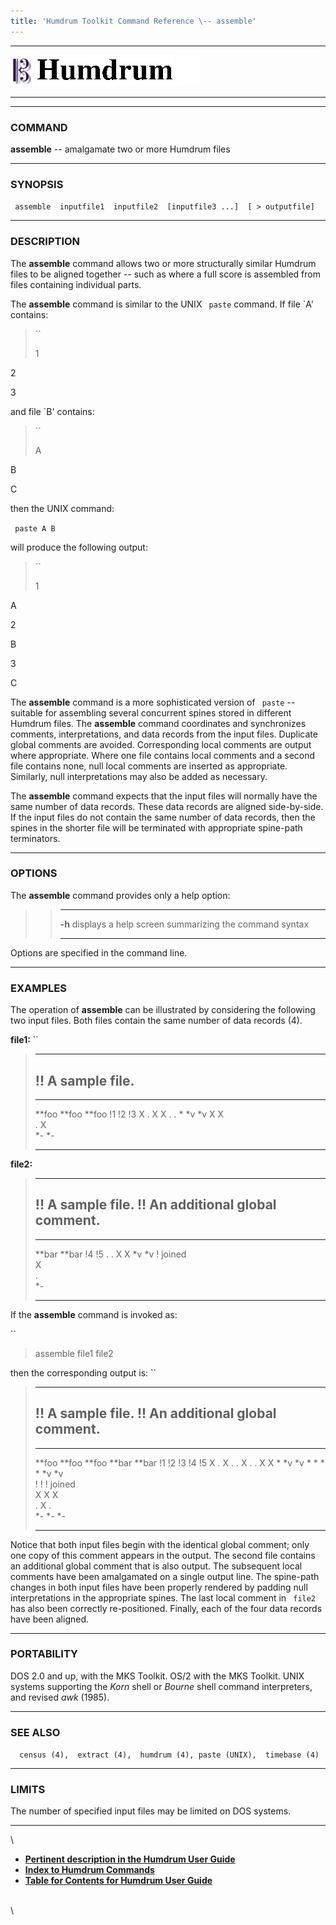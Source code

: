 ```yaml
---
title: 'Humdrum Toolkit Command Reference \-- assemble'
---
```


  -------------------------------- ----------------------------------------- ----------------------------------
  ![ ](/Humdrum/HumdrumIcon.gif)    ![Humdrum ](/Humdrum/HumdrumHeader.gif)    ![ ](/Humdrum/HumdrumSpacer.gif)
  -------------------------------- ----------------------------------------- ----------------------------------

------------------------------------------------------------------------

### COMMAND

**assemble** \-- amalgamate two or more Humdrum files

------------------------------------------------------------------------

### SYNOPSIS

` assemble  inputfile1  inputfile2  [inputfile3 ...]  [ > outputfile]`

------------------------------------------------------------------------

### DESCRIPTION

The **assemble** command allows two or more structurally similar Humdrum
files to be aligned together \-- such as where a full score is assembled
from files containing individual parts.

The **assemble** command is similar to the UNIX ` paste` command. If
file \`A\' contains:

> ``
>
> 1

2

3

and file \`B\' contains:

> ``
>
> A

B

C

then the UNIX command:

` paste A B`

will produce the following output:

> ``
>
> 1

A

2

B

3

C

The **assemble** command is a more sophisticated version of ` paste` \--
suitable for assembling several concurrent spines stored in different
Humdrum files. The **assemble** command coordinates and synchronizes
comments, interpretations, and data records from the input files.
Duplicate global comments are avoided. Corresponding local comments are
output where appropriate. Where one file contains local comments and a
second file contains none, null local comments are inserted as
appropriate. Similarly, null interpretations may also be added as
necessary.

The **assemble** command expects that the input files will normally have
the same number of data records. These data records are aligned
side-by-side. If the input files do not contain the same number of data
records, then the spines in the shorter file will be terminated with
appropriate spine-path terminators.

------------------------------------------------------------------------

### OPTIONS

The **assemble** command provides only a help option:

> >   -------- -------------------------------------------------------
> >   **-h**   displays a help screen summarizing the command syntax
> >   -------- -------------------------------------------------------
> >
Options are specified in the command line.

------------------------------------------------------------------------

### EXAMPLES

The operation of **assemble** can be illustrated by considering the
following two input files. Both files contain the same number of data
records (4).

**file1:** ``

>   -------------------
>   !! A sample file.
>   -------------------
>
>   --------- -- --------- -- ---------
>   \*\*foo      \*\*foo      \*\*foo
>   !1           !2           !3
>   X            .            X
>   X            .            .
>   \*           \*v          \*v
>   X            X            
>   .            X            
>   \*-          \*-          
>   --------- -- --------- -- ---------
>
**file2:**

>   ----------------------------------
>   !! A sample file.
>   !! An additional global comment.
>   ----------------------------------
>
>   ---------- ---------
>   \*\*bar    \*\*bar
>   !4         !5
>   .          .
>   X          X
>   \*v        \*v
>   ! joined   
>   X          
>   .          
>   \*-        
>   ---------- ---------
>
If the **assemble** command is invoked as:

``

> assemble file1 file2

then the corresponding output is: ``

>   ----------------------------------
>   !! A sample file.
>   !! An additional global comment.
>   ----------------------------------
>
>   --------- --------- ---------- --------- ---------
>   \*\*foo   \*\*foo   \*\*foo    \*\*bar   \*\*bar
>   !1        !2        !3         !4        !5
>   X         .         X          .         .
>   X         .         .          X         X
>   \*        \*v       \*v        \*        \*
>   \*        \*        \*v        \*v       
>   !         !         ! joined             
>   X         X         X                    
>   .         X         .                    
>   \*-       \*-       \*-                  
>   --------- --------- ---------- --------- ---------
>
Notice that both input files begin with the identical global comment;
only one copy of this comment appears in the output. The second file
contains an additional global comment that is also output. The
subsequent local comments have been amalgamated on a single output line.
The spine-path changes in both input files have been properly rendered
by padding null interpretations in the appropriate spines. The last
local comment in ` file2` has also been correctly re-positioned.
Finally, each of the four data records have been aligned.

------------------------------------------------------------------------

### PORTABILITY

DOS 2.0 and up, with the MKS Toolkit. OS/2 with the MKS Toolkit. UNIX
systems supporting the *Korn* shell or *Bourne* shell command
interpreters, and revised *awk* (1985).

------------------------------------------------------------------------

### SEE ALSO

`  census (4),  extract (4),  humdrum (4), paste (UNIX),  timebase (4)`

------------------------------------------------------------------------

### LIMITS

The number of specified input files may be limited on DOS systems.

------------------------------------------------------------------------

\

-   [**Pertinent description in the Humdrum User
    Guide**](../guide13.html#Assembling_Parts_Using_the_assemble_Command)
-   [**Index to Humdrum Commands**](../commands.toc.html)
-   [**Table for Contents for Humdrum User Guide**](../guide.toc.html)

\
\
